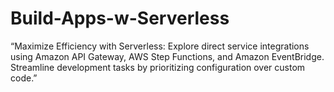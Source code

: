 # Build-Apps-w-Serverless
“Maximize Efficiency with Serverless: Explore direct service integrations using Amazon API Gateway, AWS Step Functions, and Amazon EventBridge. Streamline development tasks by prioritizing configuration over custom code.” 
